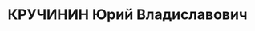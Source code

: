 ---
title: КРУЧИНИН Юрий Владиславович
description: 'Род. в 1920. Проживал: г. Горький. Ученик средней школы

  Арестован в 1937. Обв. по ст. 17-58-8, 58-11. Находился в заключении 3 мес.'
---